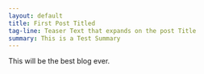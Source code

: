 ```yaml
---
layout: default
title: First Post Titled
tag-line: Teaser Text that expands on the post Title
summary: This is a Test Summary
---
```


This will be the best blog ever.